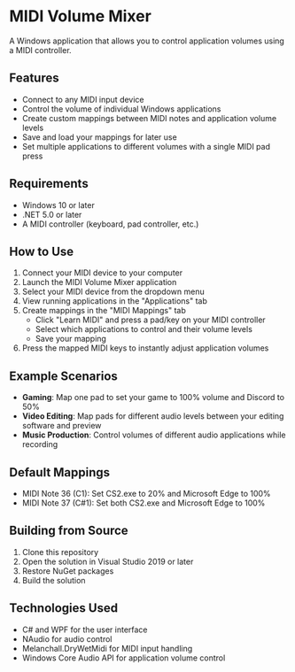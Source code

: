 # MIDI Volume Mixer

A Windows application that allows you to control application volumes using a MIDI controller.

## Features

- Connect to any MIDI input device
- Control the volume of individual Windows applications
- Create custom mappings between MIDI notes and application volume levels
- Save and load your mappings for later use
- Set multiple applications to different volumes with a single MIDI pad press

## Requirements

- Windows 10 or later
- .NET 5.0 or later
- A MIDI controller (keyboard, pad controller, etc.)

## How to Use

1. Connect your MIDI device to your computer
2. Launch the MIDI Volume Mixer application
3. Select your MIDI device from the dropdown menu
4. View running applications in the "Applications" tab
5. Create mappings in the "MIDI Mappings" tab
   - Click "Learn MIDI" and press a pad/key on your MIDI controller
   - Select which applications to control and their volume levels
   - Save your mapping
6. Press the mapped MIDI keys to instantly adjust application volumes

## Example Scenarios

- **Gaming**: Map one pad to set your game to 100% volume and Discord to 50%
- **Video Editing**: Map pads for different audio levels between your editing software and preview
- **Music Production**: Control volumes of different audio applications while recording

## Default Mappings

- MIDI Note 36 (C1): Set CS2.exe to 20% and Microsoft Edge to 100%
- MIDI Note 37 (C#1): Set both CS2.exe and Microsoft Edge to 100%

## Building from Source

1. Clone this repository
2. Open the solution in Visual Studio 2019 or later
3. Restore NuGet packages
4. Build the solution

## Technologies Used

- C# and WPF for the user interface
- NAudio for audio control
- Melanchall.DryWetMidi for MIDI input handling
- Windows Core Audio API for application volume control
